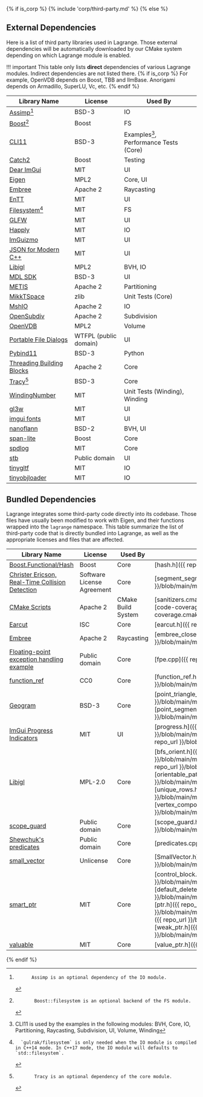 {% if is_corp %}
{% include 'corp/third-party.md' %}
{% else %}
## External Dependencies

Here is a list of third party libraries used in Lagrange. Those external dependencies will be
automatically downloaded by our CMake system depending on which Lagrange module is enabled.

!!! important
    This table only lists **direct** dependencies of various Lagrange modules. Indirect dependencies
    are not listed there. {% if is_corp %} For example, OpenVDB depends on Boost, TBB and IlmBase.
    Anorigami depends on Armadillo, SuperLU, Vc, etc. {% endif %}

| Library Name                                                                 | License               | Used By                                               |
|------------------------------------------------------------------------------|-----------------------|-------------------------------------------------------|
| [Assimp](https://github.com/assimp/assimp)[^0_assimp]                        | BSD-3                 | IO                                                    |
| [Boost](https://www.boost.org/)[^1_boost]                                    | Boost                 | FS                                                    |
| [CLI11](https://github.com/CLIUtils/CLI11)                                   | BSD-3                 | Examples[^2_cli11_examples], Performance Tests (Core) |
| [Catch2](https://github.com/catchorg/Catch2)                                 | Boost                 | Testing                                               |
| [Dear ImGui](https://github.com/ocornut/imgui)                               | MIT                   | UI                                                    |
| [Eigen](https://eigen.tuxfamily.org/)                                        | MPL2                  | Core, UI                                              |
| [Embree](https://github.com/embree/embree)                                   | Apache 2              | Raycasting                                            |
| [EnTT](https://github.com/skypjack/entt)                                     | MIT                   | UI                                                    |
| [Filesystem](https://github.com/gulrak/filesystem)[^3_filesystem]            | MIT                   | FS                                                    |
| [GLFW](https://github.com/glfw/glfw)                                         | MIT                   | UI                                                    |
| [Happly](https://github.com/nmwsharp/happly)                                 | MIT                   | IO                                                    |
| [ImGuizmo](https://github.com/CedricGuillemet/ImGuizmo)                      | MIT                   | UI                                                    |
| [JSON for Modern C++](https://github.com/nlohmann/json)                      | MIT                   | UI                                                    |
| [Libigl](https://github.com/libigl/libigl/)                                  | MPL2                  | BVH, IO                                               |
| [MDL SDK](https://developer.nvidia.com/mdl-sdk)                              | BSD-3                 | UI                                                    |
| [METIS](http://glaros.dtc.umn.edu/gkhome/metis/metis/overview)               | Apache 2              | Partitioning                                          |
| [MikkTSpace](https://github.com/mmikk/MikkTSpace)                            | zlib                  | Unit Tests (Core)                                     |
| [MshIO](https://github.com/qnzhou/MshIO)                                     | Apache 2              | IO                                                    |
| [OpenSubdiv](https://github.com/PixarAnimationStudios/OpenSubdiv)            | Apache 2              | Subdivision                                           |
| [OpenVDB](https://github.com/AcademySoftwareFoundation/openvdb)              | MPL2                  | Volume                                                |
| [Portable File Dialogs](https://github.com/samhocevar/portable-file-dialogs) | WTFPL (public domain) | UI                                                    |
| [Pybind11](https://github.com/pybind/pybind11)                               | BSD-3                 | Python                                                |
| [Threading Building Blocks](https://github.com/oneapi-src/oneTBB)            | Apache 2              | Core                                                  |
| [Tracy](https://github.com/wolfpld/tracy)[^4_tracy]                          | BSD-3                 | Core                                                  |
| [WindingNumber](https://github.com/sideeffects/WindingNumber)                | MIT                   | Unit Tests (Winding), Winding                         |
| [gl3w](https://github.com/skaslev/gl3w)                                      | MIT                   | UI                                                    |
| [imgui fonts](https://github.com/HasKha/imgui-fonts)                         | MIT                   | UI                                                    |
| [nanoflann](https://github.com/jlblancoc/nanoflann)                          | BSD-2                 | BVH, UI                                               |
| [span-lite](https://github.com/martinmoene/span-lite)                        | Boost                 | Core                                                  |
| [spdlog](https://github.com/gabime/spdlog)                                   | MIT                   | Core                                                  |
| [stb](https://github.com/nothings/stb)                                       | Public domain         | UI                                                    |
| [tinygltf](https://github.com/syoyo/tinygltf)                                | MIT                   | IO                                                    |
| [tinyobjloader](https://github.com/tinyobjloader/tinyobjloader)              | MIT                   | IO                                                    |

[^0_assimp]:          Assimp is an optional dependency of the IO module.
[^1_boost]:           Boost::filesystem is an optional backend of the FS module.
[^2_cli11_examples]:  CLI11 is used by the examples in the following modules: BVH, Core, IO, Partitioning, Raycasting, Subdivision, UI, Volume, Winding
[^3_filesystem]:      `gulrak/filesystem` is only needed when the IO module is compiled in C++14 mode. In C++17 mode, the IO module will defaults to `std::filesystem`.
[^4_tracy]:           Tracy is an optional dependency of the core module.

## Bundled Dependencies

Lagrange integrates some third-party code directly into its codebase. Those files have usually been
modified to work with Eigen, and their functions wrapped into the `lagrange` namespace. This table
summarize the list of third-party code that is directly bundled into Lagrange, as well as the
appropriate licenses and files that are affected.

| Library Name                                                                                                                                        | License                    | Used By            | Files                                                                                                                                                                                                                                                                                                                                                                                                                                                                                                                |
|-----------------------------------------------------------------------------------------------------------------------------------------------------|----------------------------|--------------------|----------------------------------------------------------------------------------------------------------------------------------------------------------------------------------------------------------------------------------------------------------------------------------------------------------------------------------------------------------------------------------------------------------------------------------------------------------------------------------------------------------------------|
| [Boost.Functional/Hash](https://www.boost.org/doc/libs/1_64_0/boost/functional/hash/hash.hpp)                                                       | Boost                      | Core               | [hash.h]({{ repo_url }}/blob/main/modules/core/include/lagrange/utils/hash.h)                                                                                                                                                                                                                                                                                                                                                                                                                                        |
| [Christer Ericson, Real-Time Collision Detection](https://doi.org/10.1201/b14581)                                                                   | Software License Agreement | Core               | [segment_segment_squared_distance.h]({{ repo_url }}/blob/main/modules/core/include/lagrange/segment_segment_squared_distance.h)                                                                                                                                                                                                                                                                                                                                                                                      |
| [CMake Scripts](https://github.com/StableCoder/cmake-scripts)                                                                                       | Apache 2                   | CMake Build System | [sanitizers.cmake]({{ repo_url }}/blob/main/cmake/recipes/external/sanitizers.cmake), [code-coverage.cmake]({{ repo_url }}/blob/main/cmake/recipes/external/code-coverage.cmake)                                                                                                                                                                                                                                                                                                                                     |
| [Earcut](https://github.com/mapbox/earcut.hpp)                                                                                                      | ISC                        | Core               | [earcut.h]({{ repo_url }}/blob/main/modules/core/src/mapbox/earcut.h)                                                                                                                                                                                                                                                                                                                                                                                                                                                |
| [Embree](https://github.com/embree/embree/blob/ae029e2ff83bebbbe8742c88aba5b0521aba1a23/tutorials/closest_point/closest_point_device.cpp#L261-L341) | Apache 2                   | Raycasting         | [embree_closest_point.h]({{ repo_url }}/blob/main/modules/raycasting/include/lagrange/raycasting/embree_closest_point.h)                                                                                                                                                                                                                                                                                                                                                                                             |
| [Floating-point exception handling example](http://www-personal.umich.edu/~williams/archive/computation/fe-handling-example.c)                      | Public domain              | Core               | [fpe.cpp]({{ repo_url }}/blob/main/modules/core/src/fpe.cpp)                                                                                                                                                                                                                                                                                                                                                                                                                                                         |
| [function_ref](https://github.com/TartanLlama/function_ref)                                                                                         | CC0                        | Core               | [function_ref.h]({{ repo_url }}/blob/main/modules/core/include/lagrange/utils/function_ref.h)                                                                                                                                                                                                                                                                                                                                                                                                                        |
| [Geogram](https://github.com/BrunoLevy/geogram)                                                                                                     | BSD-3                      | Core               | [point_triangle_squared_distance.h]({{ repo_url }}/blob/main/modules/core/include/lagrange/point_triangle_squared_distance.h), [point_segment_squared_distance.h]({{ repo_url }}/blob/main/modules/core/include/lagrange/point_segment_squared_distance.h)                                                                                                                                                                                                                                                           |
| [ImGui Progress Indicators](https://github.com/ocornut/imgui/issues/1901)                                                                           | MIT                        | UI                 | [progress.h]({{ repo_url }}/blob/main/modules/ui/include/lagrange/ui/imgui/progress.h), [progress.cpp]({{ repo_url }}/blob/main/modules/ui/src/imgui/progress.cpp)                                                                                                                                                                                                                                                                                                                                                   |
| [Libigl](https://github.com/libigl/libigl)                                                                                                          | MPL-2.0                    | Core               | [bfs_orient.h]({{ repo_url }}/blob/main/modules/core/include/lagrange/internal/bfs_orient.h), [doublearea.h]({{ repo_url }}/blob/main/modules/core/include/lagrange/internal/doublearea.h), [orientable_patches.h]({{ repo_url }}/blob/main/modules/core/include/lagrange/internal/orientable_patches.h), [unique_rows.h]({{ repo_url }}/blob/main/modules/core/include/lagrange/internal/unique_rows.h), [vertex_components.h]({{ repo_url }}/blob/main/modules/core/include/lagrange/internal/vertex_components.h) |
| [scope_guard](https://github.com/ricab/scope_guard/blob/master/scope_guard.hpp)                                                                     | Public domain              | Core               | [scope_guard.h]({{ repo_url }}/blob/main/modules/core/include/lagrange/utils/scope_guard.h)                                                                                                                                                                                                                                                                                                                                                                                                                          |
| [Shewchuk's predicates](https://www.cs.cmu.edu/~quake/robust.html)                                                                                  | Public domain              | Core               | [predicates.cpp]({{ repo_url }}/blob/main/modules/core/src/predicates.cpp)                                                                                                                                                                                                                                                                                                                                                                                                                                           |
| [small_vector](https://github.com/KonanM/small_vector)                                                                                              | Unlicense                  | Core               | [SmallVector.h]({{ repo_url }}/blob/main/modules/core/include/lagrange/utils/SmallVector.h)                                                                                                                                                                                                                                                                                                                                                                                                                          |
| [smart_ptr](https://github.com/X-czh/smart_ptr)                                                                                                     | MIT                        | Core               | [control_block.h]({{ repo_url }}/blob/main/modules/core/include/lagrange/internal/smart_ptr/control_block.h), [default_delete.h]({{ repo_url }}/blob/main/modules/core/include/lagrange/internal/smart_ptr/default_delete.h), [ptr.h]({{ repo_url }}/blob/main/modules/core/include/lagrange/internal/smart_ptr/ptr.h), [shared_ptr.h]({{ repo_url }}/blob/main/modules/core/include/lagrange/internal/shared_ptr.h), [weak_ptr.h]({{ repo_url }}/blob/main/modules/core/include/lagrange/internal/weak_ptr.h)       |
| [valuable](https://github.com/LoopPerfect/valuable)                                                                                                 | MIT                        | Core               | [value_ptr.h]({{ repo_url }}/blob/main/modules/core/include/lagrange/utils/value_ptr.h)                                                                                                                                                                                                                                                                                                                                                                                                                              |

{% endif %}
